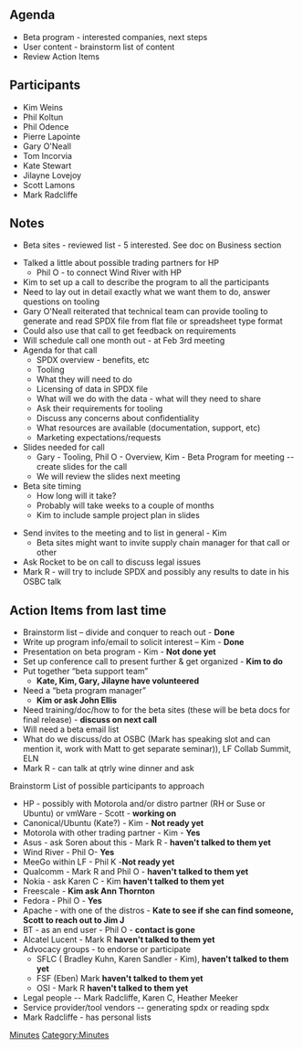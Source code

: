 ## Agenda

  - Beta program - interested companies, next steps
  - User content - brainstorm list of content
  - Review Action Items

## Participants

  - Kim Weins
  - Phil Koltun
  - Phil Odence
  - Pierre Lapointe
  - Gary O'Neall
  - Tom Incorvia
  - Kate Stewart
  - Jilayne Lovejoy
  - Scott Lamons
  - Mark Radcliffe

## Notes

  - Beta sites - reviewed list - 5 interested. See doc on Business
    section

<!-- end list -->

  - Talked a little about possible trading partners for HP
      - Phil O - to connect Wind River with HP
  - Kim to set up a call to describe the program to all the participants
  - Need to lay out in detail exactly what we want them to do, answer
    questions on tooling
  - Gary O'Neall reiterated that technical team can provide tooling to
    generate and read SPDX file from flat file or spreadsheet type
    format
  - Could also use that call to get feedback on requirements
  - Will schedule call one month out - at Feb 3rd meeting
  - Agenda for that call
      - SPDX overview - benefits, etc
      - Tooling
      - What they will need to do
      - Licensing of data in SPDX file
      - What will we do with the data - what will they need to share
      - Ask their requirements for tooling
      - Discuss any concerns about confidentiality
      - What resources are available (documentation, support, etc)
      - Marketing expectations/requests
  - Slides needed for call
      - Gary - Tooling, Phil O - Overview, Kim - Beta Program for
        meeting -- create slides for the call
      - We will review the slides next meeting
  - Beta site timing
      - How long will it take?
      - Probably will take weeks to a couple of months
      - Kim to include sample project plan in slides

<!-- end list -->

  - Send invites to the meeting and to list in general - Kim
      - Beta sites might want to invite supply chain manager for that
        call or other
  - Ask Rocket to be on call to discuss legal issues
  - Mark R - will try to include SPDX and possibly any results to date
    in his OSBC talk

## Action Items from last time

  - Brainstorm list – divide and conquer to reach out - **Done**
  - Write up program info/email to solicit interest – Kim - **Done**
  - Presentation on beta program - Kim - **Not done yet**
  - Set up conference call to present further & get organized - **Kim to
    do**
  - Put together “beta support team”
      - **Kate, Kim, Gary, Jilayne have volunteered**
  - Need a “beta program manager”
      - **Kim or ask John Ellis**
  - Need training/doc/how to for the beta sites (these will be beta docs
    for final release) - **discuss on next call**
  - Will need a beta email list
  - What do we discuss/do at OSBC (Mark has speaking slot and can
    mention it, work with Matt to get separate seminar)), LF Collab
    Summit, ELN
  - Mark R - can talk at qtrly wine dinner and ask

Brainstorm List of possible participants to approach

  - HP - possibly with Motorola and/or distro partner (RH or Suse or
    Ubuntu) or vmWare - Scott - **working on**
  - Canonical/Ubuntu (Kate?) - Kim - **Not ready yet**
  - Motorola with other trading partner - Kim - **Yes**
  - Asus - ask Soren about this - Mark R - **haven't talked to them
    yet**
  - Wind River - Phil O- **Yes**
  - MeeGo within LF - Phil K -**Not ready yet**
  - Qualcomm - Mark R and Phil O - **haven't talked to them yet**
  - Nokia - ask Karen C - Kim **haven't talked to them yet**
  - Freescale - **Kim ask Ann Thornton**
  - Fedora - Phil O - **Yes**
  - Apache - with one of the distros - **Kate to see if she can find
    someone, Scott to reach out to Jim J**
  - BT - as an end user - Phil O - **contact is gone**
  - Alcatel Lucent - Mark R **haven't talked to them yet**
  - Advocacy groups - to endorse or participate
      - SFLC ( Bradley Kuhn, Karen Sandler - Kim), **haven't talked to
        them yet**
      - FSF (Eben) Mark **haven't talked to them yet**
      - OSI - Mark R **haven't talked to them yet**
  - Legal people -- Mark Radcliffe, Karen C, Heather Meeker
  - Service provider/tool vendors -- generating spdx or reading spdx
  - Mark Radcliffe - has personal lists

[Minutes](Category:Business "wikilink")
[Category:Minutes](Category:Minutes "wikilink")
